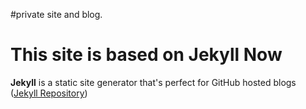 
#private site and blog.

# This site is based on Jekyll Now
**Jekyll** is a static site generator that's perfect for GitHub hosted blogs ([Jekyll Repository](https://github.com/jekyll/jekyll))

